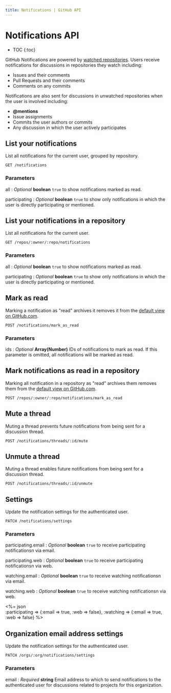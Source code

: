 ```yaml
---
title: Notifications | GitHub API
---
```


# Notifications API

* TOC
{:toc}

GitHub Notifications are powered by [watched repositories](/v3/repos/watching/).
Users receive notifications for discussions in repositories they watch
including:

* Issues and their comments
* Pull Requests and their comments
* Comments on any commits

Notifications are also sent for discussions in unwatched repositories when the
user is involved including:

* **@mentions**
* Issue assignments
* Commits the user authors or commits
* Any discussion in which the user actively participates


## List your notifications

List all notifications for the current user, grouped by repository.

    GET /notifications

### Parameters

all
: _Optional_ **boolean** `true` to show notifications marked as read.

participating
: _Optional_ **boolean** `true` to show only notifications in which the user is
directly participating or mentioned.


## List your notifications in a repository

List all notifications for the current user.

    GET /repos/:owner/:repo/notifications

### Parameters

all
: _Optional_ **boolean** `true` to show notifications marked as read.

participating
: _Optional_ **boolean** `true` to show only notifications in which the user is
directly participating or mentioned.

## Mark as read

Marking a notification as "read" archives it removes it from the [default view
on GitHub.com](https://github.com/notifications).

    POST /notifications/mark_as_read

### Parameters

ids
: _Optional_ **Array(Number)** IDs of notifications to mark as read. If this
parameter is omitted, all notifications will be marked as read.

## Mark notifications as read in a repository

Marking all notification in a repository as "read" archives them removes them
from the [default view on GitHub.com](https://github.com/notifications).

    POST /repos/:owner/:repo/notifications/mark_as_read

## Mute a thread

Muting a thread prevents future notifications from being sent for a discussion
thread.

    POST /notifications/threads/:id/mute

## Unmute a thread

Muting a thread enables future notifications from being sent for a discussion
thread.

    POST /notifications/threads/:id/unmute

## Settings

Update the notification settings for the authenticated user.

    PATCH /notifications/settings

### Parameters

participating.email
: _Optional_ **boolean** `true` to receive participating notificationsn via
email.

participating.web
: _Optional_ **boolean** `true` to receive participating notificationsn via
web.

watching.email
: _Optional_ **boolean** `true` to receive watching notificationsn via
email.

watching.web
: _Optional_ **boolean** `true` to receive watching notificationsn via
web.

<%= json \
  :participating => {:email => true, :web => false},
  :watching => {:email => true, :web => false} %>

## Organization email address settings

Update the notification settings for the authenticated user.

    PATCH /orgs/:org/notifications/settings

### Parameters

email
: _Required_ **string** Email address to which to send notifications to the
authenticated user for discussions related to projects for this organization.

